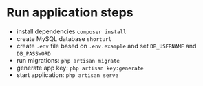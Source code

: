 # Run application steps
- install dependencies `composer install`
- create MySQL database `shorturl`
- create `.env` file based on `.env.example` and set `DB_USERNAME` and `DB_PASSWORD`
- run migrations: `php artisan migrate`
- generate app key: `php artisan key:generate`
- start application: `php artisan serve`
